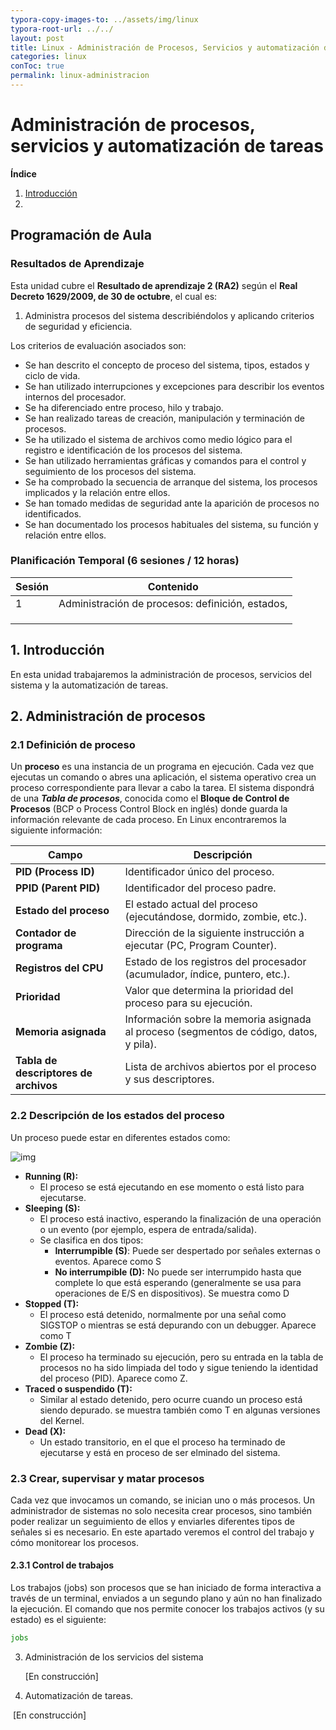 ```yaml
---
typora-copy-images-to: ../assets/img/linux
typora-root-url: ../../
layout: post
title: Linux - Administración de Procesos, Servicios y automatización de tareas
categories: linux
conToc: true
permalink: linux-administracion
---
```

# Administración de procesos, servicios y automatización de tareas

**Índice**

1. [Introducción](#id1)
2. 



## Programación de Aula

### Resultados de Aprendizaje

Esta unidad cubre el **Resultado de aprendizaje 2 (RA2)** según el **Real Decreto 1629/2009, de 30 de octubre**, el cual es:

1. Administra procesos del sistema describiéndolos y aplicando criterios de
   seguridad y eficiencia.

Los criterios de evaluación asociados son:

- Se han descrito el concepto de proceso del sistema, tipos, estados y ciclo de
  vida.
- Se han utilizado interrupciones y excepciones para describir los eventos internos
  del procesador.
- Se ha diferenciado entre proceso, hilo y trabajo.
- Se han realizado tareas de creación, manipulación y terminación de procesos.
- Se ha utilizado el sistema de archivos como medio lógico para el registro e
  identificación de los procesos del sistema.
- Se han utilizado herramientas gráficas y comandos para el control y seguimiento
  de los procesos del sistema.
- Se ha comprobado la secuencia de arranque del sistema, los procesos
  implicados y la relación entre ellos.
- Se han tomado medidas de seguridad ante la aparición de procesos no
  identificados.
- Se han documentado los procesos habituales del sistema, su función y relación
  entre ellos.







### Planificación Temporal (6 sesiones / 12 horas)

| Sesión | Contenido                                        |
| ------ | ------------------------------------------------ |
| 1      | Administración de procesos: definición, estados, |
|        |                                                  |
|        |                                                  |
|        |                                                  |



<div id="id1" />

## 1. Introducción 
En esta unidad trabajaremos la administración de procesos, servicios del sistema y la automatización de tareas. 



 ## 2. Administración de procesos

### 2.1 Definición de proceso

Un **proceso** es una instancia de un programa en ejecución. Cada vez que ejecutas un comando o abres una aplicación, el sistema operativo crea un proceso correspondiente para llevar a cabo la tarea. El sistema dispondrá de una ***Tabla de procesos***, conocida como el **Bloque de Control de Procesos** (BCP o Process Control Block en inglés) donde guarda la información relevante de cada proceso. En Linux encontraremos la siguiente información:

| Campo                                 | Descripción                                                  |
| ------------------------------------- | ------------------------------------------------------------ |
| **PID (Process ID)**                  | Identificador único del proceso.                             |
| **PPID (Parent PID)**                 | Identificador del proceso padre.                             |
| **Estado del proceso**                | El estado actual del proceso (ejecutándose, dormido, zombie, etc.). |
| **Contador de programa**              | Dirección de la siguiente instrucción a ejecutar (PC, Program Counter). |
| **Registros del CPU**                 | Estado de los registros del procesador (acumulador, índice, puntero, etc.). |
| **Prioridad**                         | Valor que determina la prioridad del proceso para su ejecución. |
| **Memoria asignada**                  | Información sobre la memoria asignada al proceso (segmentos de código, datos, y pila). |
| **Tabla de descriptores de archivos** | Lista de archivos abiertos por el proceso y sus descriptores. |



### 2.2 Descripción de los estados del proceso

Un proceso puede estar en diferentes estados como:

![img](/aso_github/assets/img/linux/process-states.svg)



- **Running (R):**
  - El proceso se está ejecutando en ese momento o está listo para ejecutarse.
- **Sleeping (S):**
  - El proceso está inactivo, esperando la finalización de una operación o un evento (por ejemplo, espera de entrada/salida).
  - Se clasifica en dos tipos:
    - **Interrumpible (S)**: Puede ser despertado por señales externas o eventos. Aparece como S
    - **No interrumpible (D):** No puede ser interrumpido hasta que complete lo que está esperando (generalmente se usa para operaciones de E/S  en dispositivos). Se muestra como D
- **Stopped (T):**
  - El proceso está detenido, normalmente por una señal como SIGSTOP o mientras se está depurando con un debugger. Aparece como T
- **Zombie (Z):**
  - El proceso ha terminado su ejecución, pero su entrada en la tabla de procesos no ha sido limpiada del todo y sigue teniendo la identidad del proceso (PID). Aparece como Z.
- **Traced o suspendido (T):**
  - Similar al estado detenido, pero ocurre cuando un proceso está siendo depurado. se muestra también como T en algunas versiones del Kernel.
- **Dead (X):**
  - Un estado transitorio, en el que el proceso ha terminado de ejecutarse y está en proceso de ser elminado del sistema.

### 2.3 Crear, supervisar y matar procesos

Cada vez que invocamos un comando, se inician uno o más procesos. Un  administrador de sistemas no solo necesita crear  procesos, sino también poder realizar un seguimiento de ellos y  enviarles diferentes tipos de señales si es necesario. En este apartado veremos el control del trabajo y cómo monitorear los procesos.

#### 2.3.1 Control de trabajos

Los trabajos (jobs) son procesos que se han iniciado de forma interactiva a través de un terminal, enviados a un segundo plano y aún no han finalizado la ejecución. El comando que nos permite conocer los trabajos activos (y su estado) es el siguiente:

```bash
jobs
```



3. Administración de los servicios del sistema

   [En construcción]

4. Automatización de tareas.

​	[En construcción]


